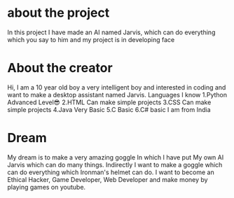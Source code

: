 # about the project
In this project I have made an AI named Jarvis, which can do everything which you say to him and my project is in developing face

# About the creator
Hi, I am a 10 year old boy a very intelligent boy and interested in coding and want to make a desktop assistant named Jarvis.
Languages I know
1.Python    Advanced Level😎
2.HTML      Can make simple projects
3.CSS       Can make simple projects
4.Java      Very Basic
5.C         Basic
6.C#        basic
I am from India

# Dream
My dream is to make a very amazing goggle In which I have put My own AI Jarvis which can do many things. Indirectly I want to make a goggle
which can do everything which Ironman's helmet can do. I want to become an Ethical Hacker, Game Developer, Web Developer and make money by playing games on youtube.
